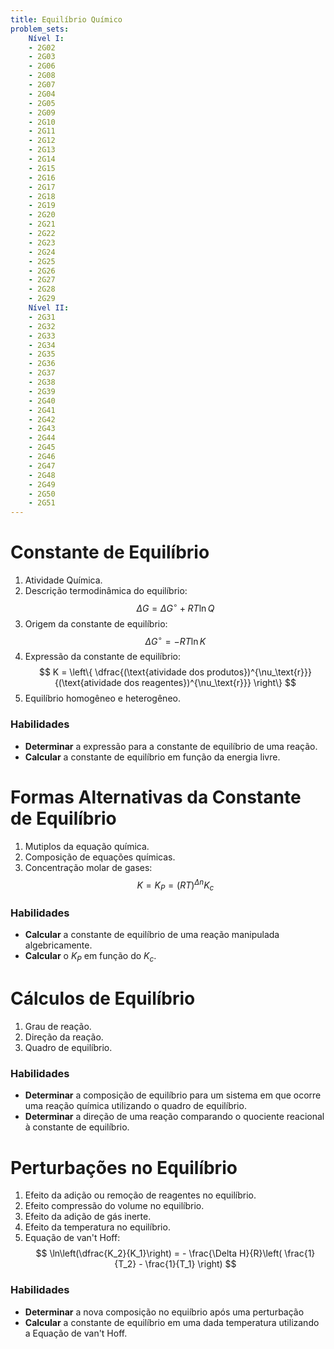 ```yaml
---
title: Equilíbrio Químico
problem_sets:
    Nível I:
    - 2G02
    - 2G03
    - 2G06
    - 2G08
    - 2G07
    - 2G04
    - 2G05
    - 2G09
    - 2G10
    - 2G11
    - 2G12
    - 2G13
    - 2G14
    - 2G15
    - 2G16
    - 2G17
    - 2G18
    - 2G19
    - 2G20
    - 2G21
    - 2G22
    - 2G23
    - 2G24
    - 2G25
    - 2G26
    - 2G27
    - 2G28
    - 2G29
    Nível II:
    - 2G31
    - 2G32
    - 2G33
    - 2G34
    - 2G35
    - 2G36
    - 2G37
    - 2G38
    - 2G39
    - 2G40
    - 2G41
    - 2G42
    - 2G43
    - 2G44
    - 2G45
    - 2G46
    - 2G47
    - 2G48
    - 2G49
    - 2G50
    - 2G51
---
```


# Constante de Equilíbrio

1. Atividade Química.
2. Descrição termodinâmica do equilíbrio:
   $$
   \Delta G = \Delta G^\circ + RT \ln Q
   $$
3. Origem da constante de equilíbrio:
   $$
   \Delta G^\circ = - RT \ln K
   $$
4. Expressão da constante de equilíbrio:
   $$
   K = \left\{ \dfrac{(\text{atividade dos produtos})^{\nu_\text{r}}}{(\text{atividade dos reagentes})^{\nu_\text{r}}} \right\}
   $$
5. Equilíbrio homogêneo e heterogêneo.

### Habilidades

- **Determinar** a expressão para a constante de equilíbrio de uma reação.
- **Calcular** a constante de equilíbrio em função da energia livre. 

# Formas Alternativas da Constante de Equilíbrio

1. Mutiplos da equação química.
2. Composição de equações químicas.
3. Concentração molar de gases:
   $$
   K = K_P = (RT)^{\Delta n} K_c
   $$

### Habilidades

- **Calcular** a constante de equilíbrio de uma reação manipulada algebricamente.
- **Calcular** o $K_P$ em função do $K_c$. 

# Cálculos de Equilíbrio

1. Grau de reação.
2. Direção da reação.
3. Quadro de equilíbrio.

### Habilidades

- **Determinar** a composição de equilíbrio para um sistema em que ocorre uma reação química utilizando o quadro de equilíbrio.
- **Determinar** a direção de uma reação comparando o quociente reacional à constante de equilíbrio.

# Perturbações no Equilíbrio

1. Efeito da adição ou remoção de reagentes no equilíbrio.
2. Efeito compressão do volume no equilíbrio.
3. Efeito da adição de gás inerte.
4. Efeito da temperatura no equilíbrio.
5. Equação de van't Hoff:
   $$
   \ln\left(\dfrac{K_2}{K_1}\right) = - \frac{\Delta H}{R}\left( \frac{1}{T_2} - \frac{1}{T_1} \right)
   $$

### Habilidades

- **Determinar** a nova composição no equiíbrio após uma perturbação
- **Calcular** a constante de equilíbrio em uma dada temperatura utilizando a Equação de van't Hoff.

